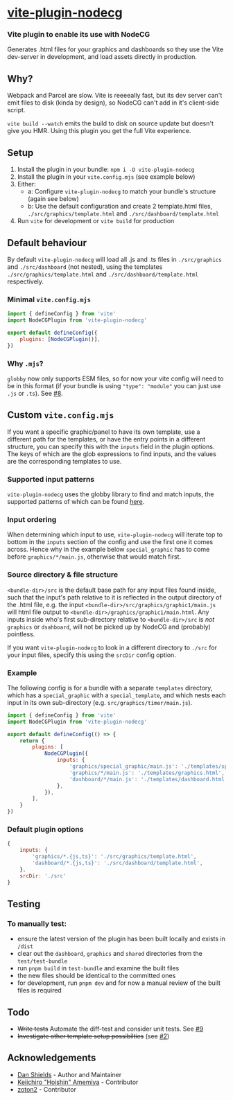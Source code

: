 # [vite-plugin-nodecg](https://www.npmjs.com/package/vite-plugin-nodecg)

### Vite plugin to enable its use with NodeCG

Generates .html files for your graphics and dashboards so they use the Vite dev-server in development, and load assets directly in production.

## Why?

Webpack and Parcel are slow. Vite is reeeeally fast, but its dev server can't emit files to disk (kinda by design), so NodeCG can't add in it's client-side script.

`vite build --watch` emits the build to disk on source update but doesn't give you HMR. Using this plugin you get the full Vite experience.

## Setup

1. Install the plugin in your bundle: `npm i -D vite-plugin-nodecg`
2. Install the plugin in your `vite.config.mjs` (see example below)
3. Either:
    - a: Configure `vite-plugin-nodecg` to match your bundle's structure (again see below)
    - b: Use the default configuration and create 2 template.html files, `./src/graphics/template.html` and `./src/dashboard/template.html`
4. Run `vite` for development or `vite build` for production

## Default behaviour

By default `vite-plugin-nodecg` will load all .js and .ts files in `./src/graphics` and `./src/dashboard` (not nested), using the templates `./src/graphics/template.html` and `./src/dashboard/template.html` respectively.

### Minimal `vite.config.mjs`

```javascript
import { defineConfig } from 'vite'
import NodeCGPlugin from 'vite-plugin-nodecg'

export default defineConfig({
    plugins: [NodeCGPlugin()],
})
```

### Why `.mjs`?

`globby` now only supports ESM files, so for now your vite config will need to be in this format (if your bundle is using `"type": "module"` you can just use `.js` or `.ts`). See [#8](https://github.com/Dan-Shields/vite-plugin-nodecg/issues/8).

## Custom `vite.config.mjs`

If you want a specific graphic/panel to have its own template, use a different path for the templates, or have the entry points in a different structure, you can specify this with the `inputs` field in the plugin options. The keys of which are the glob expressions to find inputs, and the values are the corresponding templates to use.

### Supported input patterns

`vite-plugin-nodecg` uses the globby library to find and match inputs, the supported patterns of which can be found [here](https://www.npmjs.com/package/globby#globbing-patterns).

### Input ordering

When determining which input to use, `vite-plugin-nodecg` will iterate top to bottom in the `inputs` section of the config and use the first one it comes across. Hence why in the example below `special_graphic` has to come before `graphics/*/main.js`, otherwise that would match first.

### Source directory & file structure

`<bundle-dir>/src` is the default base path for any input files found inside, such that the input's path relative to it is reflected in the output directory of the .html file, e.g. the input `<bundle-dir>/src/graphics/graphic1/main.js` will html file output to `<bundle-dir>/graphics/graphic1/main.html`. Any inputs inside who's first sub-directory relative to `<bundle-dir>/src` is _not_ `graphics` or `dsahboard`, will not be picked up by NodeCG and (probably) pointless. 

If you want `vite-plugin-nodecg` to look in a different directory to `./src` for your input files, specify this using the `srcDir` config option.

### Example

The following config is for a bundle with a separate `templates` directory, which has a `special_graphic` with a `special_template`, and which nests each input in its own sub-directory (e.g. `src/graphics/timer/main.js`).

```javascript
import { defineConfig } from 'vite'
import NodeCGPlugin from 'vite-plugin-nodecg'

export default defineConfig(() => {
    return {
        plugins: [
            NodeCGPlugin({
                inputs: {
                    'graphics/special_graphic/main.js': './templates/special_template.html',
                    'graphics/*/main.js': './templates/graphics.html',
                    'dashboard/*/main.js': './templates/dashboard.html',
                },
            }),
        ],
    }
})
```

### Default plugin options

```javascript
{
    inputs: {
        'graphics/*.{js,ts}': './src/graphics/template.html',
        'dashboard/*.{js,ts}': './src/dashboard/template.html',
    },
    srcDir: './src'
}
```

## Testing

### To manually test:

-   ensure the latest version of the plugin has been built locally and exists in `/dist`
-   clear out the `dashboard`, `graphics` and `shared` directories from the `test/test-bundle`
-   run `pnpm build` in `test-bundle` and examine the built files
-   the new files should be identical to the committed ones
-   for development, run `pnpm dev` and for now a manual review of the built files is required

## Todo

-   ~~Write tests~~ Automate the diff-test and consider unit tests. See [#9](https://github.com/Dan-Shields/vite-plugin-nodecg/issues/9)
-   ~~Investigate other template setup possibilties~~ (see [#2](https://github.com/Dan-Shields/vite-plugin-nodecg/issues/2))

## Acknowledgements
- [Dan Shields](https://github.com/Dan-Shields) - Author and Maintainer
- [Keiichiro "Hoishin" Amemiya](https://twitter.com/hoishinxii) - Contributor
- [zoton2](https://github.com/zoton2) - Contributor
